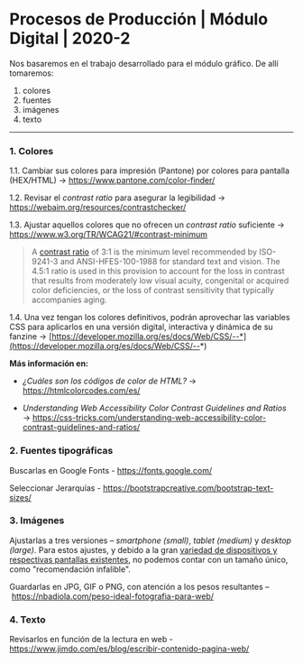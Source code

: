 # Procesos de Producción | Módulo Digital | 2020-2

Nos basaremos en el trabajo desarrollado para el módulo gráfico. De allí tomaremos:

1. colores
2. fuentes
3. imágenes
4. texto

- - - - - - - - - - - - - - - - 

### 1. Colores 

1.1. Cambiar sus colores para impresión (Pantone) por colores para pantalla (HEX/HTML) → https://www.pantone.com/color-finder/

1.2. Revisar el *contrast ratio* para asegurar la legibilidad → https://webaim.org/resources/contrastchecker/

1.3. Ajustar aquellos colores que no ofrecen un *contrast ratio* suficiente → https://www.w3.org/TR/WCAG21/#contrast-minimum

> A [contrast ratio](https://www.w3.org/WAI/WCAG21/Understanding/contrast-minimum.html) of 3:1 is the minimum level recommended by ISO-9241-3 and ANSI-HFES-100-1988 for standard text and vision. The 4.5:1 ratio is used in this provision to account for the loss in contrast that results from moderately low visual acuity, congenital or acquired color deficiencies, or the loss of contrast sensitivity that typically accompanies aging.

1.4. Una vez tengan los colores definitivos, podrán aprovechar las variables CSS para aplicarlos en una versión digital, interactiva y dinámica de su fanzine → [https://developer.mozilla.org/es/docs/Web/CSS/--*](https://developer.mozilla.org/es/docs/Web/CSS/--*)

**Más información en:**

- *¿Cuáles son los códigos de color de HTML?* → https://htmlcolorcodes.com/es/

- *Understanding Web Accessibility Color Contrast Guidelines and Ratios* → https://css-tricks.com/understanding-web-accessibility-color-contrast-guidelines-and-ratios/
 

### 2. Fuentes tipográficas

Buscarlas en Google Fonts - https://fonts.google.com/

Seleccionar Jerarquías - https://bootstrapcreative.com/bootstrap-text-sizes/

### 3. Imágenes

Ajustarlas a tres versiones – *smartphone (small)*, *tablet (medium)* y *desktop (large)*. Para estos ajustes, y debido a la gran [variedad de dispositivos y respectivas pantallas existentes](http://screensiz.es/), no podemos contar con un tamaño único, como "recomendación infalible".

Guardarlas en JPG, GIF o PNG, con atención a los pesos resultantes – https://nbadiola.com/peso-ideal-fotografia-para-web/

### 4. Texto

Revisarlos en función de la lectura en web - https://www.jimdo.com/es/blog/escribir-contenido-pagina-web/
